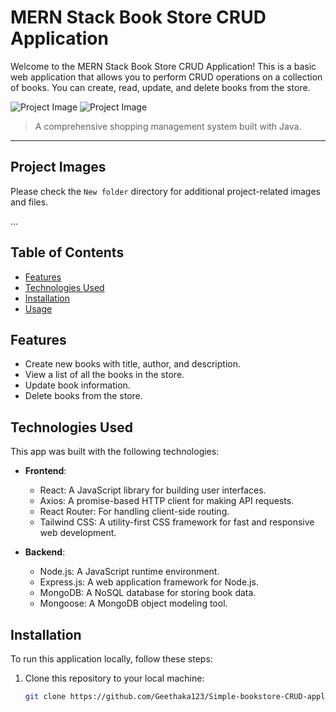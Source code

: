 # MERN Stack Book Store CRUD Application

Welcome to the MERN Stack Book Store CRUD Application! This is a basic web application that allows you to perform CRUD operations on a collection of books. You can create, read, update, and delete books from the store.

![Project Image](New%20folder/login/login.png)
![Project Image](New%20folder/admin/admin_dashboard.png)

> A comprehensive shopping management system built with Java.

---

## Project Images

Please check the `New folder` directory for additional project-related images and files.

...

## Table of Contents

- [Features](#features)
- [Technologies Used](#technologies-used)
- [Installation](#installation)
- [Usage](#usage)

## Features

- Create new books with title, author, and description.
- View a list of all the books in the store.
- Update book information.
- Delete books from the store.

## Technologies Used

This app was built with the following technologies:

- **Frontend**:
  - React: A JavaScript library for building user interfaces.
  - Axios: A promise-based HTTP client for making API requests.
  - React Router: For handling client-side routing.
  - Tailwind CSS: A utility-first CSS framework for fast and responsive web development.
  
- **Backend**:
  - Node.js: A JavaScript runtime environment.
  - Express.js: A web application framework for Node.js.
  - MongoDB: A NoSQL database for storing book data.
  - Mongoose: A MongoDB object modeling tool.

## Installation

To run this application locally, follow these steps:

1. Clone this repository to your local machine:

   ```bash
   git clone https://github.com/Geethaka123/Simple-bookstore-CRUD-application.git

